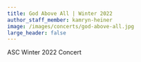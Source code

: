 ```yaml
---
title: God Above All | Winter 2022
author_staff_member: kamryn-heiner
image: /images/concerts/god-above-all.jpg
large_header: false
---
```


ASC Winter 2022 Concert